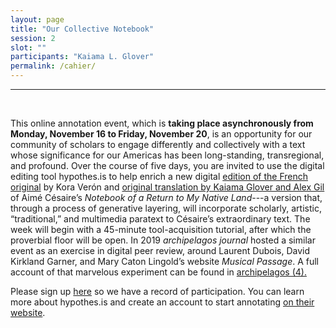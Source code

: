 ```yaml
---
layout: page
title: "Our Collective Notebook"
session: 2
slot: ""
participants: "Kaiama L. Glover"
permalink: /cahier/
---
```


---

<br>

This online annotation event, which is <strong>taking place asynchronously from Monday, November 16 to Friday, November 20</strong>, is an opportunity for our community of scholars to engage differently and collectively with a text whose significance for our Americas has been long-standing, transregional, and profound. Over the course of five days, you are invited to use the digital editing tool hypothes.is to help enrich a new digital <a href="https://via.hypothes.is/https://cahier1939ms.github.io/texts/simple/">edition of the French original</a> by Kora Verón and <a href="https://via.hypothes.is/https://cahier1939ms.github.io/texts/translation/">original translation by Kaiama Glover and Alex Gil</a> of Aimé Césaire’s <em>Notebook of a Return to My Native Land</em>---a version that, through a process of generative layering, will incorporate scholarly, artistic, “traditional,” and multimedia paratext to Césaire’s extraordinary text. The week will begin with a 45-minute tool-acquisition tutorial, after which the proverbial floor will be open. In 2019 <em>archipelagos journal</em> hosted a similar event as an exercise in digital peer review, around Laurent Dubois, David Kirkland Garner, and Mary Caton Lingold’s website <em>Musical Passage</em>. A full account of that marvelous experiment can be found in <a href="http://archipelagosjournal.org/issue03/dubois-garner-lingold.html">archipelagos (4).</a>

Please sign up <a href="https://docs.google.com/forms/d/1Z1tO3pNofYQuQGG_rDb2Q962pxBjRA004XRB60pgU-c/edit">here</a> so we have a record of participation. You can learn more about hypothes.is and create an account to start annotating [on their website](https://web.hypothes.is/).
